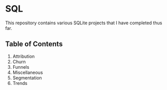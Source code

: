 # SQL

This repository contains various SQLite projects that I have completed thus far.

## Table of Contents
1. Attribution
2. Churn
3. Funnels
4. Miscellaneous
5. Segmentation
6. Trends
